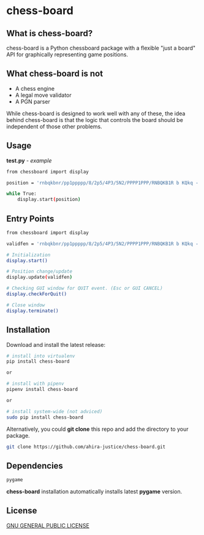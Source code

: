 # chess-board

## What is chess-board?

chess-board is a Python chessboard package with a flexible "just a board" API for graphically representing game positions.

## What chess-board is **not**

- A chess engine
- A legal move validator
- A PGN parser

While chess-board is designed to work well with any of these, the idea behind chess-board is that the logic that controls the board should be independent of those other problems.

## Usage
**test.py** - _example_
```sh
from chessboard import display

position = 'rnbqkbnr/pp1ppppp/8/2p5/4P3/5N2/PPPP1PPP/RNBQKB1R b KQkq - 1 2'

while True:
    display.start(position)
```

## Entry Points
```sh
from chessboard import display

validfen = 'rnbqkbnr/pp1ppppp/8/2p5/4P3/5N2/PPPP1PPP/RNBQKB1R b KQkq - 1 2'

# Initialization
display.start()

# Position change/update
display.update(validfen)

# Checking GUI window for QUIT event. (Esc or GUI CANCEL)
display.checkForQuit()

# Close window
display.terminate()

```
## Installation
Download and install the latest release:
```sh
# install into virtualenv
pip install chess-board

or 

# install with pipenv
pipenv install chess-board

or

# install system-wide (not adviced)
sudo pip install chess-board
```

Alternatively, you could **git clone** this repo and add the directory to your package.

```sh
git clone https://github.com/ahira-justice/chess-board.git
```

## Dependencies
```sh
pygame
```
**chess-board** installation automatically installs latest **pygame** version.

## License

[GNU GENERAL PUBLIC LICENSE](LICENSE)
